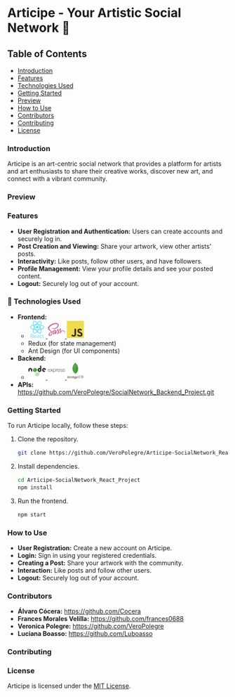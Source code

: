 # Articipe - Your Artistic Social Network 🎨
## Table of Contents

- [Introduction](#introduction)
- [Features](#features)
- [Technologies Used](#technologies-used)
- [Getting Started](#getting-started)
- [Preview](#preview)
- [How to Use](#how-to-use)
- [Contributors](#contributors)
- [Contributing](#contributing)
- [License](#license)

### Introduction

Articipe is an art-centric social network that provides a platform for artists and art enthusiasts to share their creative works, discover new art, and connect with a vibrant community.

### Preview
 
### Features

- **User Registration and Authentication:** Users can create accounts and securely log in.
- **Post Creation and Viewing:** Share your artwork, view other artists' posts.
- **Interactivity:** Like posts, follow other users, and have followers.
- **Profile Management:** View your profile details and see your posted content.
- **Logout:** Securely log out of your account.

### 🔧 Technologies Used 

- **Frontend:**
  - <a href="https://reactjs.org/" target="_blank" rel="noreferrer"> <img src="https://raw.githubusercontent.com/devicons/devicon/master/icons/react/react-original-wordmark.svg" alt="react" width="40" height="40"/> </a>
 <a href="https://sass-lang.com" target="_blank" rel="noreferrer"> <img src="https://raw.githubusercontent.com/devicons/devicon/master/icons/sass/sass-original.svg" alt="sass" width="40" height="40"/> </a>
  <a href="https://developer.mozilla.org/en-US/docs/Web/JavaScript" target="_blank" rel="noreferrer"> <img src="https://raw.githubusercontent.com/devicons/devicon/master/icons/javascript/javascript-original.svg" alt="javascript" width="40" height="40"/> </a>
  - Redux (for state management)
  - Ant Design (for UI components)
- **Backend:** 
  - <a href="https://nodejs.org" target="_blank" rel="noreferrer"> <img src="https://raw.githubusercontent.com/devicons/devicon/master/icons/nodejs/nodejs-original-wordmark.svg" alt="nodejs" width="40" height="40"/> </a>
  <a href="https://expressjs.com" target="_blank" rel="noreferrer"> <img src="https://raw.githubusercontent.com/devicons/devicon/master/icons/express/express-original-wordmark.svg" alt="express" width="40" height="40"/> </a>
  <a href="https://www.mongodb.com/" target="_blank" rel="noreferrer"> <img src="https://raw.githubusercontent.com/devicons/devicon/master/icons/mongodb/mongodb-original-wordmark.svg" alt="mongodb" width="40" height="40"/> </a>
- **APIs:** https://github.com/VeroPolegre/SocialNetwork_Backend_Project.git

### Getting Started

To run Articipe locally, follow these steps:

1. Clone the repository.
   ```bash
   git clone https://github.com/VeroPolegre/Articipe-SocialNetwork_React_Project.git
   ```
2. Install dependencies.
   ```bash
   cd Articipe-SocialNetwork_React_Project
   npm install
   ```
3. Run the frontend.
   ```bash
   npm start
   ```

### How to Use

- **User Registration:** Create a new account on Articipe.
- **Login:** Sign in using your registered credentials.
- **Creating a Post:** Share your artwork with the community.
- **Interaction:** Like posts and follow other users.
- **Logout:** Securely log out of your account.

### Contributors

- **Álvaro Cócera:** https://github.com/Cocera
- **Frances Morales Velilla:** https://github.com/frances0688
- **Veronica Polegre:** https://github.com/VeroPolegre
- **Luciana Boasso:** https://github.com/Luboasso

### Contributing

### License

Articipe is licensed under the [MIT License](LICENSE).

